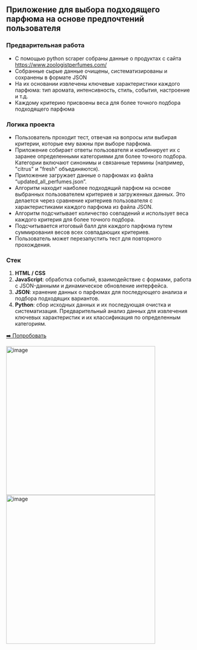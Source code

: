 ## Приложение для выбора подходящего парфюма на основе предпочтений пользователя

### Предварительная работа
- С помощью python scraper собраны данные о продуктах с сайта https://www.zoologistperfumes.com/
- Cобранные сырые данные очищены, систематизированы и сохранены в формате JSON
- На их основании извлечены ключевые характеристики каждого парфюма: тип аромата, интенсивность, стиль, события, настроение и т.д.
- Каждому критерию присвоены веса для более точного подбора подходящего парфюма

### Логика проекта
- Пользователь проходит тест, отвечая на вопросы или выбирая критерии, которые ему важны при выборе парфюма.
- Приложение собирает ответы пользователя и комбинирует их с заранее определенными категориями для более точного подбора. Категории  включают синонимы и связанные термины (например, "citrus" и "fresh" объединяются).
- Приложение загружает данные о парфюмах из файла “updated_all_perfumes.json”.
- Алгоритм находит наиболее подходящий парфюм на основе выбранных пользователем критериев и загруженных данных. Это делается через сравнение критериев пользователя с характеристиками каждого парфюма из файла JSON.
- Алгоритм подсчитывает количество совпадений и использует веса каждого критерия для более точного подбора.
- Подсчитывается итоговый балл для каждого парфюма путем суммирования весов всех совпадающих критериев.
- Пользователь может перезапустить тест для повторного прохождения.

### Стек
1. **HTML / CSS**
3. **JavaScript**: обработка событий, взаимодействие с формами, работа с JSON-данными и динамическое обновление интерфейса.
4. **JSON**: хранение данных о парфюмах для последующего анализа и подбора подходящих вариантов.
5. **Python**: сбор исходных данных и их последующая очистка и систематизация. Предварительный анализ данных для извлечения ключевых характеристик и их классификация по определенным категориям.


[➡️ Попробовать](https://saltilo.github.io/saltilo/Zoologist/index.html)

<img width="400" alt="image" src="https://github.com/saltilo/saltilo/assets/115881786/47c004dd-f3d7-4995-ba3a-8639f1edcc50">

<img width="400" alt="image" src="https://github.com/saltilo/saltilo/assets/115881786/38ee396b-2a96-4dbd-97b4-56ffe1114622">


